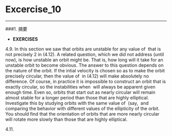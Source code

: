 ﻿# Excercise_10


---
###1. 摘要
* **EXERCISES**

4.9. In this section we saw that orbits are unstable for any value of <img src="http://latex.codecogs.com/gif.latex?\beta" alt="" title="" /> that is not precisely 2 in (4.12). A related question, which we did not address (until now), is how unstable an orbit might be. That is, how long will it take for an unstable orbit to become obvious. The answer to this question depends on the nature of the orbit. If the intial velocity is chosen so as to make the orbit precisely circular, then the value of <img src="http://latex.codecogs.com/gif.latex?\beta" alt="" title="" /> in (4.12) will make absolutely no difference. Of course, in practice it is impossible to construct an orbit that is exactly circular, so the instabilities when <img src="http://latex.codecogs.com/gif.latex?\beta\neq2" alt="" title="" /> will always be apparent given enough time. Even so, orbits that start out as nearly circular will remain almost stable for a longer period than those that are highly elliptical. Investigate this by studying orbits with the same value of <img src="http://latex.codecogs.com/gif.latex?\beta" alt="" title="" /> (say, <img src="http://latex.codecogs.com/gif.latex?\beta=2.05" alt="" title="" /> and comparing the behavior with different values of the ellipticity of the orbit. You should find that the orientation of orbits that are more nearly circular will rotate more slowly than those that are highly elliptical.

4.11.

